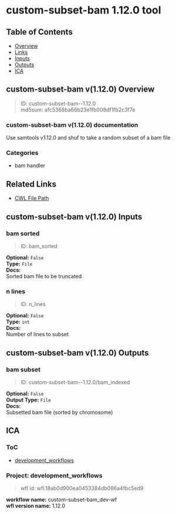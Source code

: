 
custom-subset-bam 1.12.0 tool
=============================

## Table of Contents
  
- [Overview](#custom-subset-bam-v1120-overview)  
- [Links](#related-links)  
- [Inputs](#custom-subset-bam-v1120-inputs)  
- [Outputs](#custom-subset-bam-v1120-outputs)  
- [ICA](#ica)  


## custom-subset-bam v(1.12.0) Overview



  
> ID: custom-subset-bam--1.12.0  
> md5sum: afc5368ba66b23e1fb008df1fb2c3f7e

### custom-subset-bam v(1.12.0) documentation
  
Use samtools v1.12.0 and shuf to take a random subset of a bam file

### Categories
  
- bam handler  


## Related Links
  
- [CWL File Path](../../../../../../tools/custom-subset-bam/1.12.0/custom-subset-bam__1.12.0.cwl)  

  


## custom-subset-bam v(1.12.0) Inputs

### bam sorted



  
> ID: bam_sorted
  
**Optional:** `False`  
**Type:** `File`  
**Docs:**  
Sorted bam file to be truncated


### n lines



  
> ID: n_lines
  
**Optional:** `False`  
**Type:** `int`  
**Docs:**  
Number of lines to subset

  


## custom-subset-bam v(1.12.0) Outputs

### bam subset



  
> ID: custom-subset-bam--1.12.0/bam_indexed  

  
**Optional:** `False`  
**Output Type:** `File`  
**Docs:**  
Subsetted bam file (sorted by chromosome)
  

  


## ICA

### ToC
  
- [development_workflows](#project-development_workflows)  


### Project: development_workflows


> wfl id: wfl.18ab0d900ea0453384db086a4fbc5ed9  

  
**workflow name:** custom-subset-bam_dev-wf  
**wfl version name:** 1.12.0  

  

